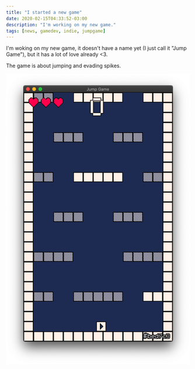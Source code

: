 ```yaml
---
title: "I started a new game"
date: 2020-02-15T04:33:52-03:00
description: "I'm working on my new game."
tags: [news, gamedev, indie, jumpgame]
---
```


I'm woking on my new game, it doesn't have a name yet (I just call it "Jump Game"), but it has a lot of love already <3.

The game is about jumping and evading spikes.

![screenshot](thumbnail.png)

